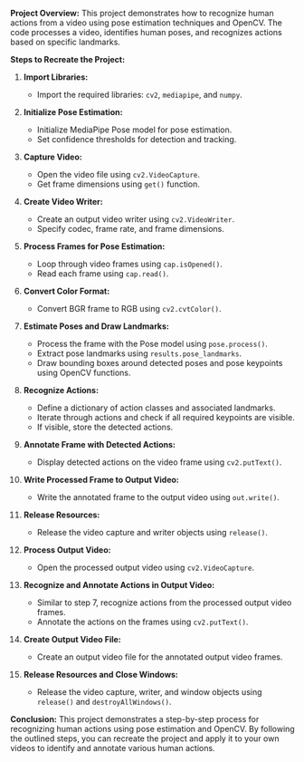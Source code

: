 
**Project Overview:**
This project demonstrates how to recognize human actions from a video using pose estimation techniques and OpenCV. The code processes a video, identifies human poses, and recognizes actions based on specific landmarks.

**Steps to Recreate the Project:**

1. **Import Libraries:**
   - Import the required libraries: `cv2`, `mediapipe`, and `numpy`.

2. **Initialize Pose Estimation:**
   - Initialize MediaPipe Pose model for pose estimation.
   - Set confidence thresholds for detection and tracking.

3. **Capture Video:**
   - Open the video file using `cv2.VideoCapture`.
   - Get frame dimensions using `get()` function.

4. **Create Video Writer:**
   - Create an output video writer using `cv2.VideoWriter`.
   - Specify codec, frame rate, and frame dimensions.

5. **Process Frames for Pose Estimation:**
   - Loop through video frames using `cap.isOpened()`.
   - Read each frame using `cap.read()`.

6. **Convert Color Format:**
   - Convert BGR frame to RGB using `cv2.cvtColor()`.

7. **Estimate Poses and Draw Landmarks:**
   - Process the frame with the Pose model using `pose.process()`.
   - Extract pose landmarks using `results.pose_landmarks`.
   - Draw bounding boxes around detected poses and pose keypoints using OpenCV functions.

8. **Recognize Actions:**
   - Define a dictionary of action classes and associated landmarks.
   - Iterate through actions and check if all required keypoints are visible.
   - If visible, store the detected actions.

9. **Annotate Frame with Detected Actions:**
   - Display detected actions on the video frame using `cv2.putText()`.

10. **Write Processed Frame to Output Video:**
    - Write the annotated frame to the output video using `out.write()`.

11. **Release Resources:**
    - Release the video capture and writer objects using `release()`.

12. **Process Output Video:**
    - Open the processed output video using `cv2.VideoCapture`.

13. **Recognize and Annotate Actions in Output Video:**
    - Similar to step 7, recognize actions from the processed output video frames.
    - Annotate the actions on the frames using `cv2.putText()`.

14. **Create Output Video File:**
    - Create an output video file for the annotated output video frames.

15. **Release Resources and Close Windows:**
    - Release the video capture, writer, and window objects using `release()` and `destroyAllWindows()`.

**Conclusion:**
This project demonstrates a step-by-step process for recognizing human actions using pose estimation and OpenCV. By following the outlined steps, you can recreate the project and apply it to your own videos to identify and annotate various human actions.

